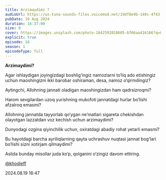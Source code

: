 ```yaml
---
title: Arzimaydimi ?
audioUrl: https://us-tuna-sounds-files.voicemod.net/19df8e9b-140c-4f43-8c0e-09c162821765-1658350707858.mp3
pubDate: 19 Aug 2024
duration: 16:37:00
size: 0
cover: https://images.unsplash.com/photo-1642592018605-6f66aa416166?q=80&w=3732&auto=format&fit=crop&ixlib=rb-4.0.3&ixid=M3wxMjA3fDB8MHxwaG90by1wYWdlfHx8fGVufDB8fHx8fA%3D%3D
explicit: true
episode: 16
season: 1
episodeType: full
---
```

**Arzimaydimi?**

Agar ishlaydigan joyingizdagi boshlig‘ingiz namozlarni to‘liq ado etishingiz uchun maoshingizni ikki barobar oshiraman, desa, namoz o‘qirmdingiz?

Aytingchi, Allohning jannati oladigan maoshingizdan ham qadrsizroqmi?

Harom sevgilardan uzoq yurishning mukofoti jannatdagi hurlar bo‘lishi afzalroq emasmi?

Allohning jannatda tayyorlab qo‘ygan ne’matlari sigareta chekishdan olayotgan lazzatdan voz kechish uchun arzimaydimi?

Dunyodagi ozgina qiyinchilik uchun, oxiratdagi abadiy rohat yetarli emasmi?

Bu hayotdagi barcha ayriliqlarning qayta uchrashuv nuqtasi jannat bog‘lari bo‘lishi sizni xotirjam qilmaydimi?

Aslida bunday misollar juda ko‘p, qolganini o‘zingiz davom ettiring.

[@khodieff](https://t.me/khodieff/1277)

2024.08.19 16:47